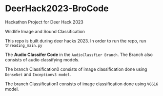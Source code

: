 # DeerHack2023-BroCode
Hackathon Project for Deer Hack 2023

Wildlife Image and Sound Classification

This repo is built during deer hacks 2023. In order to run the repo, run `threading_main.py`

The **Audio Classifer Code** in the `AudioClassfier Branch`. The Branch also consists of audio classifying models.

The branch Classification0 consists of image classification done using `DenseNet` and `Inceptionv3 model`.

The branch Classification1 consists of image classification done using `VGG16` model.

